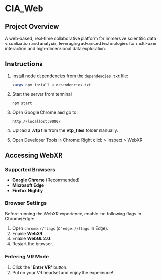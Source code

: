 # CIA_Web


## Project Overview

A web-based, real-time collaborative platform for immersive scientific data visualization and analysis, leveraging advanced technologies for multi-user interaction and high-dimensional data exploration.

## Instructions

1. Install node dependencies from the `dependencies.txt` file:

   ```bash
   xargs npm install < dependencies.txt
   ```

2. Start the server from terminal
   ```bash
   npm start
   ```
3. Open Google Chrome and go to:
   ```bash
   http://localhost:9000/
   ```
4. Upload a **.vtp** file from the **vtp_files** folder manually.

5. Open Developer Tools in Chrome: Right click > Inspect > WebXR

## Accessing WebXR

### Supported Browsers
- **Google Chrome** (Recommended)
- **Microsoft Edge**
- **Firefox Nightly**

### Browser Settings
Before running the WebXR experience, enable the following flags in Chrome/Edge:
1. Open `chrome://flags` (or `edge://flags` in Edge).
2. Enable **WebXR**.
3. Enable **WebGL 2.0**.
4. Restart the browser.

### Entering VR Mode
1. Click the **'Enter VR'** button.
2. Put on your VR headset and enjoy the experience!
